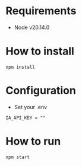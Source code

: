 # Requirements

- Node v20.14.0

# How to install

```
npm install
```

# Configuration

- Set your .env
```
IA_API_KEY = ""
```

# How to run 

```
npm start
```
